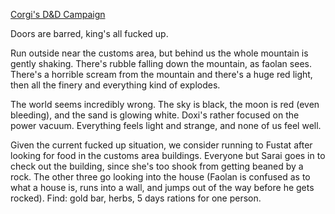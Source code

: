 ---
---

[Corgi's D&D Campaign](/games/corgi)

Doors are barred, king's all fucked up.

Run outside near the customs area, but behind us the whole mountain is gently shaking. There's rubble falling down the mountain, as faolan sees. There's a horrible scream from the mountain and there's a huge red light, then all the finery and everything kind of explodes.

The world seems incredibly wrong. The sky is black, the moon is red (even bleeding), and the sand is glowing white. Doxi's rather focused on the power vacuum. Everything feels light and strange, and none of us feel well.

Given the current fucked up situation, we consider running to Fustat after looking for food in the customs area buildings. Everyone but Sarai goes in to check out the building, since she's too shook from getting beaned by a rock. The other three go looking into the house (Faolan is confused as to what a house is, runs into a wall, and jumps out of the way before he gets rocked). Find: gold bar, herbs, 5 days rations for one person.
